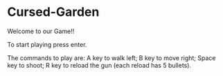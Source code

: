 # Cursed-Garden

Welcome to our Game!!

To start playing press enter.

The commands to play are:
A key to walk left;
B key to move right;
Space key to shoot;
R key to reload the gun (each reload has 5 bullets).
